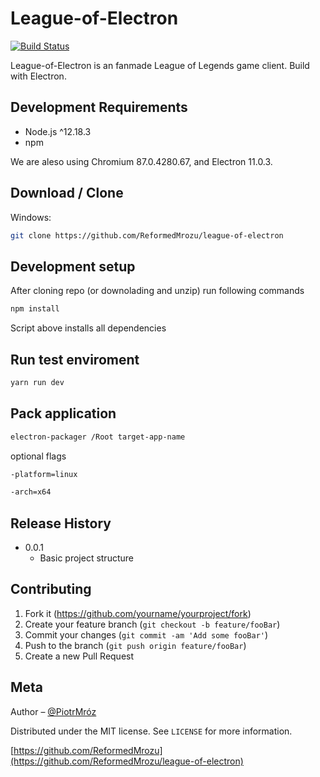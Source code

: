 # League-of-Electron
[![Build Status][travis-image]][travis-url]

League-of-Electron is an fanmade League of Legends game client. Build with Electron.
## Development Requirements

- Node.js ^12.18.3
- npm

We are aleso using  Chromium 87.0.4280.67, and Electron 11.0.3.

## Download / Clone

Windows:
```sh
git clone https://github.com/ReformedMrozu/league-of-electron
```

## Development setup

After cloning repo (or downolading and unzip) run following commands

```sh
npm install
```
Script above installs all dependencies

## Run test enviroment

```sh
yarn run dev
```

## Pack application

```sh
electron-packager /Root target-app-name 
```

optional flags
```sh
-platform=linux 
```

```sh
-arch=x64
```

## Release History

* 0.0.1
    * Basic project structure

## Contributing

1. Fork it (<https://github.com/yourname/yourproject/fork>)
2. Create your feature branch (`git checkout -b feature/fooBar`)
3. Commit your changes (`git commit -am 'Add some fooBar'`)
4. Push to the branch (`git push origin feature/fooBar`)
5. Create a new Pull Request

<!-- Markdown link & img dfn's -->
[npm-image]: https://img.shields.io/npm/v/datadog-metrics.svg?style=flat-square
[npm-url]: https://npmjs.org/package/datadog-metrics
[travis-image]: https://img.shields.io/travis/dbader/node-datadog-metrics/master.svg?style=flat-square
[travis-url]: https://travis-ci.org/dbader/node-datadog-metrics
[wiki]: https://github.com/yourname/yourproject/wiki


## Meta

Author – [@PiotrMróz](https://twitter.com/ReformedMrozu) 

Distributed under the MIT license. See ``LICENSE`` for more information.

[https://github.com/ReformedMrozu](https://github.com/ReformedMrozu/league-of-electron)
